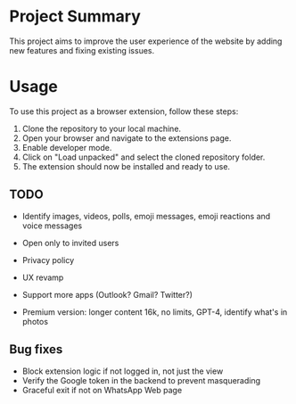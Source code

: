 # Project Summary

This project aims to improve the user experience of the website by adding new features and fixing existing issues.

# Usage

To use this project as a browser extension, follow these steps:

1. Clone the repository to your local machine.
2. Open your browser and navigate to the extensions page.
3. Enable developer mode.
4. Click on "Load unpacked" and select the cloned repository folder.
5. The extension should now be installed and ready to use.

## TODO
* Identify images, videos, polls, emoji messages, emoji reactions and voice messages
* Open only to invited users
* Privacy policy

* UX revamp
* Support more apps (Outlook? Gmail? Twitter?)
* Premium version: longer content 16k, no limits, GPT-4, identify what's in photos

## Bug fixes
* Block extension logic if not logged in, not just the view
* Verify the Google token in the backend to prevent masquerading
* Graceful exit if not on WhatsApp Web page